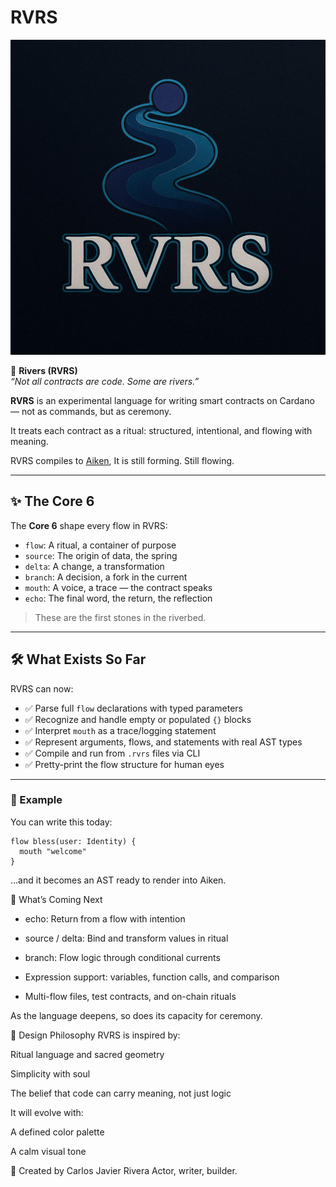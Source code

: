 # RVRS

<p align="center">
  <img src="https://raw.githubusercontent.com/cjrcoding/rvrs-lang/main/assets/rvrs-logo-clean.jpg" alt="RVRS Logo" width="600"/>
</p>

🌊 **Rivers (RVRS)**  
*“Not all contracts are code. Some are rivers.”*

**RVRS** is an experimental language for writing smart contracts on Cardano — not as commands, but as ceremony.

It treats each contract as a ritual: structured, intentional, and flowing with meaning.

RVRS compiles to [Aiken](https://aiken-lang.org), It is still forming. Still flowing.

---

## ✨ The Core 6

The **Core 6** shape every flow in RVRS:

- `flow`: A ritual, a container of purpose  
- `source`: The origin of data, the spring  
- `delta`: A change, a transformation  
- `branch`: A decision, a fork in the current  
- `mouth`: A voice, a trace — the contract speaks  
- `echo`: The final word, the return, the reflection  

> These are the first stones in the riverbed.

---

## 🛠️ What Exists So Far

RVRS can now:

- ✅ Parse full `flow` declarations with typed parameters  
- ✅ Recognize and handle empty or populated `{}` blocks  
- ✅ Interpret `mouth` as a trace/logging statement  
- ✅ Represent arguments, flows, and statements with real AST types  
- ✅ Compile and run from `.rvrs` files via CLI  
- ✅ Pretty-print the flow structure for human eyes

---

### 🧪 Example

You can write this today:

```rvrs
flow bless(user: Identity) {
  mouth "welcome"
}
```
…and it becomes an AST ready to render into Aiken.

🌊 What’s Coming Next
- echo: Return from a flow with intention

- source / delta: Bind and transform values in ritual

- branch: Flow logic through conditional currents

- Expression support: variables, function calls, and comparison

- Multi-flow files, test contracts, and on-chain rituals

As the language deepens, so does its capacity for ceremony.

🎨 Design Philosophy
RVRS is inspired by:

Ritual language and sacred geometry

Simplicity with soul

The belief that code can carry meaning, not just logic

It will evolve with:

A defined color palette

A calm visual tone

👤 Created by Carlos Javier Rivera
Actor, writer, builder.
